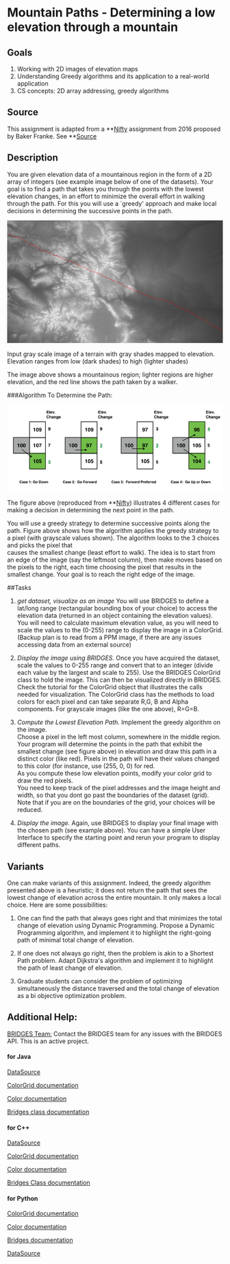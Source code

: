 Mountain Paths - Determining a low elevation through a mountain
===============================================================

## Goals

1. Working with 2D images of elevation maps
2. Understanding Greedy algorithms and its application to a real-world application
3. CS concepts: 2D array addressing, greedy algorithms

## Source
This assignment is adapted from a **[Nifty](http://nifty.stanford.edu/)  assignment 
from 2016 proposed by Baker Franke. See **[Source](http://nifty.stanford.edu/2016/franke-mountain-paths/)

## Description
You are given elevation data of a mountainous region in the form of a 2D array of integers 
(see example image below of one of the datasets). Your goal is to find a path that takes 
you through the points with the lowest elevation changes, in an effort to minimize the 
overall effort in walking through the path. For this you will use a `greedy' approach and 
make local decisions in determining the successive points in the path.

![Example Elevation Image!](./figures/colorado1.jpg)

Input gray scale image of a terrain with  gray shades mapped to elevation. Elevation ranges from low (dark shades) to high (lighter shades)

The image above shows a mountainous region; lighter regions are higher elevation, 
and the red line shows the path taken by a walker.

 
###Algorithm To Determine the Path:

![Greedy Algorithm(4 cases) !](./figures/greedy.png)

The figure above (reproduced from **[Nifty](http://nifty.stanford.edu/)) illustrates 4
different cases for making a decision in determining the next point in the path.

You will use a greedy strategy to determine successive points along the path. 
Figure above shows how the algorithm applies the greedy strategy to a pixel (with 
grayscale values shown). The algorithm looks to the 3 choices and picks the pixel that  
causes the smallest change (least effort to walk).  The idea is to start from an edge 
of the image (say the leftmost column), then make moves based on the pixels to the right, 
each time choosing the pixel that results in the smallest change. Your goal is to reach 
the right edge of the image.

 

##Tasks

1. *get dataset, visualize as an image* You will use BRIDGES to define a lat/long range (rectangular bounding box of your choice) to access the elevation data (returned in an object
containing the elevation values).  You will need to calculate maximum elevation value, as you 
will need to scale the values to the (0-255) range to display the image in a ColorGrid. 
(Backup plan is to read from a PPM image, if there are any issues accessing data from
an external source)

2.  *Display the image using BRIDGES.* Once you have acquired the dataset,
scale the values to 0-255 range and convert that to an integer (divide each value 
by the largest and scale to 255). Use the BRIDGES ColorGrid class to hold the image. 
This can then  be visualized directly in BRIDGES. Check the tutorial for the ColorGrid
object that illustrates the calls needed  for visualization. The ColorGrid class has the 
methods to load colors for each pixel and can take separate R,G, B and Alpha components.
For grayscale images (like the one above), R=G=B.

3.	*Compute the Lowest Elevation Path.* Implement the greedy algorithm on the image.  
Choose a pixel in the left most column, somewhere in the middle region.  Your program 
will determine the points in the path that exhibit the smallest change (see figure above) 
in elevation and draw this path in a distinct color (like red). Pixels in the path will 
have their values changed to this color (for instance, use (255, 0, 0) for red.  
As you compute these low elevation points, modify your color grid to draw the red pixels.  
You need to keep track of the pixel addresses and the image height and width, so that you 
dont go past the boundaries of  the dataset (grid). Note that if you are on the boundaries
of the grid, your choices will be reduced.

4. *Display the image.*  Again, use BRIDGES to display your final image with the chosen 
path (see example above). You can have a simple User Interface to specify the starting 
point and rerun your program to display different paths.



## Variants

One can make variants of this assignment. Indeed, the greedy
algorithm presented above is a heuristic; it does not return the path
that sees the lowest change of elevation across the entire mountain. It only makes a 
local choice. Here are some possibilities:

1. One can find the path that always goes right and that minimizes the total change of 
	elevation using Dynamic Programming. Propose a Dynamic Programming algorithm, 
	and implement it to highlight the right-going path of minimal total change of 
	elevation.

2. If one does not always go right, then the problem is akin to a Shortest Path problem. 
	Adapt Dijkstra's algorithm and implement it to highlight the path of least change of 
	elevation.

3. Graduate students can consider the problem of optimizing simultaneously the distance 
	traversed and the total change of elevation as a bi objective optimization problem.

## Additional Help:

[BRIDGES Team:](http://bridgesuncc.github.io/) Contact the BRIDGES team for any 
issues with the BRIDGES API. This is an active project.


#### for Java
[DataSource](http://bridgesuncc.github.io/doc/java-api/current/html/classbridges_1_1connect_1_1_data_source.html)

[ColorGrid documentation](http://bridgesuncc.github.io/doc/java-api/current/html/classbridges_1_1base_1_1_color_grid.html)

[Color documentation](http://bridgesuncc.github.io/doc/java-api/current/html/classbridges_1_1base_1_1_color.html)

[Bridges class documentation](http://bridgesuncc.github.io/doc/java-api/current/html/namespacebridges_1_1base.html)

#### for C++
[DataSource](http://bridgesuncc.github.io/doc/cxx-api/current/html/classbridges_1_1_data_source.html)

[ColorGrid documentation](http://bridgesuncc.github.io/doc/cxx-api/current/html/classbridges_1_1datastructure_1_1_color_grid.html)

[Color documentation](http://bridgesuncc.github.io/doc/cxx-api/current/html/classbridges_1_1datastructure_1_1_color.html)

[Bridges Class documentation](http://bridgesuncc.github.io/doc/cxx-api/current/html/classbridges_1_1_bridges.html)


#### for Python

[ColorGrid documentation](http://bridgesuncc.github.io/doc/python-api/current/html/classbridges_1_1color__grid_1_1_color_grid.html)

[Color documentation](http://bridgesuncc.github.io/doc/python-api/current/html/classbridges_1_1color_1_1_color.html)

[Bridges documentation](http://bridgesuncc.github.io/doc/python-api/current/html/classbridges_1_1bridges_1_1_bridges.html)

[DataSource](http://bridgesuncc.github.io/doc/python-api/current/html/data__source_8py.html)
